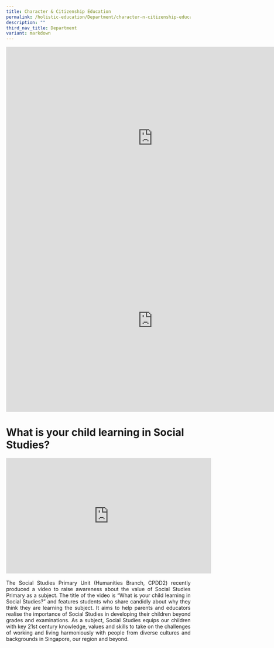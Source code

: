 ```yaml
---
title: Character & Citizenship Education
permalink: /holistic-education/Department/character-n-citizenship-education/
description: ""
third_nav_title: Department
variant: markdown
---
```

<iframe allowfullscreen="true" height="498" width="800" frameborder="0" src="https://docs.google.com/presentation/d/e/2PACX-1vSyapAE4OuV9ehllnG6PgkEucZMrbOTCABtB3zVFkCixMPVy5Z_u7-P119T6aGrDA7eQz4RJvZs4GcG/embed?start=false&amp;loop=false&amp;delayms=3000"></iframe>
<iframe src="https://docs.google.com/presentation/d/e/2PACX-1vR4CWV-cga1J8VacsAeKa08yj1NzdHau-UrV4t698cagctNym8Js5LR8hnuMOkYIhCt__qDjNDJanCY/embed?start=false&amp;loop=false&amp;delayms=3000" frameborder="0" height="498" width="800" allowfullscreen="true"></iframe>


# What is your child learning in Social Studies?

<iframe width="560" height="315" src="https://www.youtube.com/embed/SDCkCj7sm8s" title="YouTube video player" frameborder="0" allow="accelerometer; autoplay; clipboard-write; encrypted-media; gyroscope; picture-in-picture" allowfullscreen=""></iframe>
<br><br>
<div style="text-align:justify;">The Social Studies Primary Unit (Humanities Branch, CPDD2) recently produced a video to raise awareness about the value of Social Studies Primary as a subject. The title of the video is “What is your child learning in Social Studies?” and features students who share candidly about why they think they are learning the subject. It aims to help parents and educators realise the importance of Social Studies in developing their children beyond grades and examinations.  As a subject, Social Studies equips our children with key 21st century knowledge, values and skills to take on the challenges of working and living harmoniously with people from diverse cultures and backgrounds in Singapore, our region and beyond.</div>